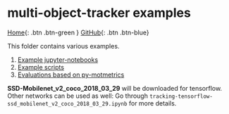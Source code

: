 # multi-object-tracker examples

[Home](https://adipandas.github.io/multi-object-tracker/){: .btn .btn-green }
[GitHub](https://github.com/adipandas/multi-object-tracker){: .btn .btn-blue}

This folder contains various examples.

1. [Example jupyter-notebooks](example_notebooks)
2. [Example scripts](example_scripts)
3. [Evaluations based on py-motmetrics](./motmetrics_eval)

**SSD-Mobilenet_v2_coco_2018_03_29** will be downloaded for tensorflow.
Other networks can be used as well: Go through `tracking-tensorflow-ssd_mobilenet_v2_coco_2018_03_29.ipynb` for more details.
